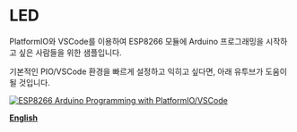 # LED

<p>PlatformIO와 VSCode를 이용하여 ESP8266 모듈에 Arduino 프로그래밍을 시작하고 싶은 사람들을 위한 샘플입니다.</p>

<p>기본적인 PIO/VSCode 환경을 빠르게 설정하고 익히고 싶다면, 아래 유투브가 도움이 될 것입니다.</p>

  [![ESP8266 Arduino Programming with PlatformIO/VSCode](https://user-images.githubusercontent.com/13171662/133163531-85abe579-82d1-472d-a868-d6cdcf292b4e.jpg)](https://youtu.be/rT6PiDliol8 "ESP8266 Arduino Programming with PlatformIO/VSCode")



[**English**](/README_en.md)
